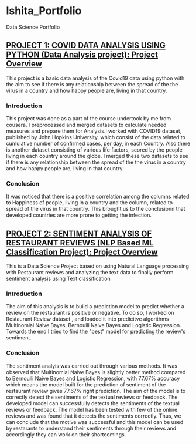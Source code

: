 # Ishita_Portfolio
Data Science Portfolio
## [PROJECT 1: COVID DATA ANALYSIS USING PYTHON (Data Analysis project): Project Overview](https://github.com/Ishitaj14/Covid19-Data-Analysis-using-python)
This project is a basic data analysis of the Covid19 data using python with the aim to see if there is any relationship between the spread of the the virus in a country and how happy people are, living in that country.

### Introduction
This project was done as a part of the course undertook by me from cousera, I preprocessed and merged datasets to calculate needed measures and prepare them for Analysis.I worked with COVID19 dataset, published by John Hopkins University, which consist of the data related to cumulative number of confirmed cases, per day, in each Country. Also there is another dataset consisting of various life factors, scored by the people living in each country around the globe. I merged these two datasets to see if there is any relationship between the spread of the the virus in a country and how happy people are, living in that country.

### Conclusion
It was noticed that there is a positive correlation among the columns related to Happiness of people, living in a country and the column, related to spread of the virus in that country. This brought us to the conclusionn that developed countries are more prone to getting the infection. 


## [PROJECT 2: SENTIMENT ANALYSIS OF RESTAURANT REVIEWS (NLP Based ML Classification Project): Project Overview](https://github.com/Ishitaj14/Sentiment-Analysis-of-Restaurant-Reviews)
This is a Data Science Project based on using Natural Language processing with Restaurant reviews and analyzing the text data to finally perform sentiment analysis using Text classification

### Introduction
The aim of this analysis is to build a prediction model to predict whether a review on the restaurant is positive or negative. To do so, I worked on Restaurant Review dataset , and loaded it into predicitve algorithms Multinomial Naive Bayes, Bernoulli Naive Bayes and Logistic Regression. Towards the end I tried to find the "best" model for predicting the review's sentiment.

### Conclusion
The sentiment analyis was carried out through various methods. It was observed that Multinomial Naive Bayes is slightly better method compared to Bernoulli Naive Bayes and Logistic Regression, with 77.67% accuracy which means the model built for the prediction of sentiment of the restaurant review gives 77.67% right prediction.
The aim of the model is to correctly detect the sentiments of the textual reviews or feedback. The developed model can successfully detects the sentiments of the textual reviews or feedback. The model has been tested with few of the online reviews and was found that it detects the sentiments correctly. Thus, we can conclude that the motive was successful and this model can be used by restarants to understand their sentiments through their reviews and accordingly they can work on their shortcomings.


